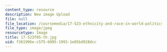 ```yaml
---
content_type: resource
description: New image Upload
file: null
file_location: /coursemedia/17-523-ethnicity-and-race-in-world-politics-fall-2005/f361996ec575609519931e85bd928dcc_17-523f05-th.jpg
file_type: image/jpeg
resourcetype: Image
title: 17-523f05-th.jpg
uid: f361996e-c575-6095-1993-1e85bd928dcc
---
```

